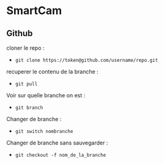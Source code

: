 # SmartCam
## Github
cloner le repo :
- `git clone https://token@github.com/username/repo.git`

recuperer le contenu de la branche :
- `git pull`

Voir sur quelle branche on est :
- `git branch`

Changer de branche :
- `git switch nombranche`

Changer de branche sans sauvegarder :
- `git checkout -f nom_de_la_branche`


